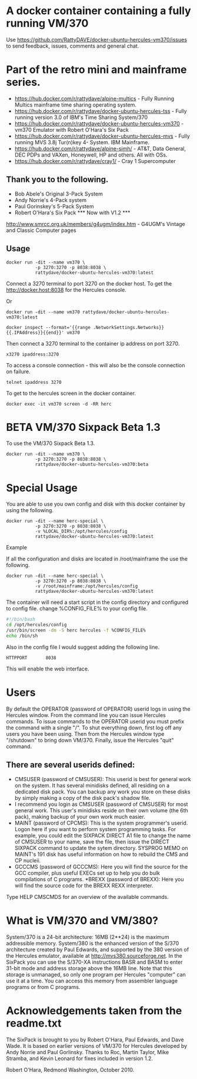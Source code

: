 # A docker container containing a fully running VM/370

Use https://github.com/RattyDAVE/docker-ubuntu-hercules-vm370/issues to send feedback, issues, comments and general chat.

# Part of the retro mini and mainframe series.

* https://hub.docker.com/r/rattydave/alpine-multics - Fully Running Multics mainframe time sharing operating system.
* https://hub.docker.com/r/rattydave/docker-ubuntu-hercules-tss - Fully running version 3.0 of IBM's Time Sharing System/370
* https://hub.docker.com/r/rattydave/docker-ubuntu-hercules-vm370 - vm370 Emulator with Robert O'Hara's Six Pack
* https://hub.docker.com/r/rattydave/docker-ubuntu-hercules-mvs - Fully running MVS 3.8j Tur(n)key 4- System. IBM Mainframe.
* https://hub.docker.com/r/rattydave/alpine-simh/ - AT&T, Data General, DEC PDPs and VAXen, Honeywell, HP and others. All with OSs.
* https://hub.docker.com/r/rattydave/cray1/ - Cray 1 Supercomputer

## Thank you to the following.

* Bob Abele's Original 3-Pack System
* Andy Norrie's 4-Pack system
* Paul Gorinskey's 5-Pack System
* Robert O'Hara's Six Pack *** Now with V1.2 ***

http://www.smrcc.org.uk/members/g4ugm/index.htm  - G4UGM's Vintage and Classic Computer pages

## Usage

```
docker run -dit --name vm370 \
           -p 3270:3270 -p 8038:8038 \
           rattydave/docker-ubuntu-hercules-vm370:latest
```

Connect a 3270 terminal to port 3270 on the docker host.
To get the http://docker.host:8038 for the Hercules console.

Or

```
docker run -dit --name vm370 rattydave/docker-ubuntu-hercules-vm370:latest

docker inspect --format='{{range .NetworkSettings.Networks}}{{.IPAddress}}{{end}}' vm370
```

Then connect a 3270 terminal to the container ip address on port 3270.

```
x3270 ipaddress:3270
```

To access a console connection - this will also be the console connection on failure.

```
telnet ipaddress 3270
```

To get to the hercules screen in the docker container.

```
docker exec -it vm370 screen -d -RR herc
```


# BETA VM/370 Sixpack Beta 1.3

To use the VM/370 Sixpack Beta 1.3.

```
docker run -dit --name vm370 \
           -p 3270:3270 -p 8038:8038 \
           rattydave/docker-ubuntu-hercules-vm370:beta
```

# Special Usage

You are able to use you own config and disk with this docker container by using the following.


```
docker run -dit --name herc-special \
           -p 3270:3270 -p 8038:8038 \
           -v %LOCAL_DIR%:/opt/hercules/config
           rattydave/docker-ubuntu-hercules-vm370:latest
```

Example

If all the configuration and disks are located in /root/mainframe the use the following.

```
docker run -dit --name herc-special \
           -p 3270:3270 -p 8038:8038 \
           -v /root/mainframe:/opt/hercules/config
           rattydave/docker-ubuntu-hercules-vm370:latest
```
      
The container will need a start script in the config directory and configured to config file. change %CONFIG_FILE% to your config file.

``` start.sh
#!/bin/bash
cd /opt/hercules/config
/usr/bin/screen -dm -S herc hercules -f %CONFIG_FILE%
echo /bin/sh
```

Also in the config file I would suggest adding the following line.

```
HTTPPORT       8038
```

This will enable the web interface.

# Users

By default the OPERATOR (password of OPERATOR) userid logs in using the Hercules window.  From the command line you can issue Hercules commands.  To issue commands to the OPERATOR userid you must prefix the command with a single "/".  To shut everything down, first log off any users you have been using.  Then from the Hercules window type "/shutdown" to bring down VM/370.  Finally, issue the Hercules "quit" command.

## There are several userids defined:

* CMSUSER (password of CMSUSER):  This userid is best for general work on the system.  It has several minidisks defined, all residing on a dedicated disk pack.  You can backup any work you store on these disks by simply making a copy of the disk pack's shadow file.
* I recommend you login as CMSUSER (password of CMSUSER) for most general work.  This user's minidisks reside on their own volume (the 6th pack), making backup of your own work much easier.
* MAINT (password of CPCMS):  This is the system programmer's userid.  Logon here if you want to perform system programming tasks.  For example, you could edit the SIXPACK DIRECT A1 file to change the name of CMSUSER to your name, save the file, then issue the DIRECT SIXPACK command to update the sytem directory.  SYSPROG MEMO on MAINT's 191 disk has useful information on how to rebuild the CMS and CP nucleii.
* GCCCMS (password of GCCCMS):  Here you will find the source for the GCC compiler, plus useful EXECs set up to help you do bulk compilations of C programs.
*BREXX (password of BREXX):  Here you will find the source code for the BREXX REXX interpreter.

Type HELP CMSCMDS for an overview of the available commands.

# What is VM/370 and VM/380?

System/370 is a 24-bit architecture:  16MB (2**24) is the maximum addressible memory.  System/380 is the enhanced version of the S/370 architecture created by Paul Edwards, and supported by the 380 version of the Hercules emulator, available at http://mvs380.sourceforge.net.  In the SixPack you can use the S/370-XA instructions BASR and BASM to enter 31-bit mode and address storage above the 16MB line.  Note that this storage is unmanaged, so only one program per Hercules "computer" can use it at a time.  You can access this memory from assembler language programs or from C programs.

# Acknowledgements taken from the readme.txt

The SixPack is brought to you by Robert O'Hara, Paul Edwards, and Dave Wade.  It is based on earlier versions of VM/370 for Hercules developed by Andy Norrie and Paul Gorlinsky.  Thanks to Roc, Martin Taylor, Mike Stramba, and Kevin Leonard for fixes included in version 1.2.

Robert O'Hara, Redmond Washington, October 2010.
